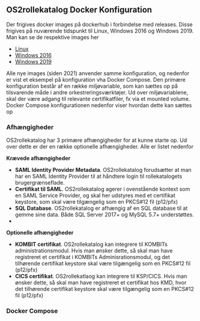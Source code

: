 ## OS2rollekatalog Docker Konfiguration
Der frigives docker images på dockerhub i forbindelse med releases.
Disse frigives på nuværende tidspunkt til Linux, Windows 2016 og Windows 2019. Man kan se de respektive images her

* [Linux](https://hub.docker.com/r/rollekatalog/linux)
* [Windows 2016](https://hub.docker.com/r/rollekatalog/windows)
* [Windows 2019](https://hub.docker.com/r/rollekatalog/windows-2019)

Alle nye images (siden 2021) anvender samme konfiguration, og nedenfor er vist et eksempel på konfiguration vha Docker Compose.
Den primære konfiguration består af en række miljøvariable, som kan sættes op på tilsvarende måde i andre orkestreringsværktøjer.
Ud over miljøvariablene, skal der være adgang til relevante certifikatfiler, fx via et mounted volume. Docker Compose konfigurationen
nedenfor viser hvordan dette kan sættes op

### Afhængigheder
OS2rollekatalog har 3 primære afhængigheder for at kunne starte op. Ud over dette er der en række optionelle afhængigheder. Alle er listet nedenfor

**Krævede afhængigheder**

* **SAML Identity Provider Metadata**. OS2rollekatalog forudsætter at man har en SAML Identity Provider til at håndtere login til rollekatalogets brugergrænseflade.
* **Certifikat til SAML**. OS2rollekatalog agerer i ovenstående kontext som en SAML Service Provider, og skal her udstyres med et certifikat keystore, som skal være tilgængelig som en PKCS#12 fil (p12/pfx)
* **SQL Database**. OS2rollekatalog er afhængig af en SQL database til at gemme sine data. Både SQL Server 2017+ og MySQL 5.7+ understøttes.
* 
**Optionelle afhængigheder**

* **KOMBIT certifikat**. OS2rollekatalog kan integrere til KOMBITs administrationsmodul. Hvis man ønsker dette, så skal man have registreret et certifikat i KOMBITs Adminisrationsmodul, og det tilhørende certifikat keystore skal være tilgængelig som en PKCS#12 fil (p12/pfx)
* **CICS certifikat**. OS2rollekatlaog kan integrere til KSP/CICS. Hvis man ønsker dette, så skal man have registreret et certifikat hos KMD, hvor det tilhørende certifikat keystore skal være tilgængelig som en PKCS#12 fil (p12/pfx)

### Docker Compose
